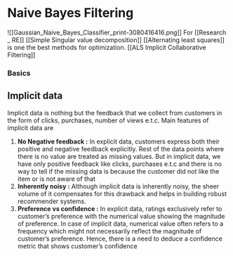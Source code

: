 # Naive Bayes Filtering
![[Gaussian_Naive_Bayes_Classifier_print-3080416416.png]]
For [[Research _ RE]]
[[Simple Singular value decomposition]]
[[Alternating least squares]] is one the best methods for optimization.
[[ALS Implicit Collaborative Filtering]]
### Basics
## **Implicit data**

Implicit data is nothing but the feedback that we collect from customers in the form of clicks, purchases, number of views e.t.c. Main features of implicit data are

1.  **No Negative feedback :** In explicit data, customers express both their positive and negative feedback explicitly. Rest of the data points where there is no value are treated as missing values. But in implicit data, we have only positive feedback like clicks, purchases e.t.c and there is no way to tell if the missing data is because the customer did not like the item or is not aware of that
2.  **Inherently noisy :** Although implicit data is inherently noisy, the sheer volume of it compensates for this drawback and helps in building robust recommender systems.
3.  **Preference vs confidence :** In explicit data, ratings exclusively refer to customer’s preference with the numerical value showing the magnitude of preference. In case of implicit data, numerical value often refers to a frequency which might not necessarily reflect the magnitude of customer’s preference. Hence, there is a need to deduce a confidence metric that shows customer’s confidence

